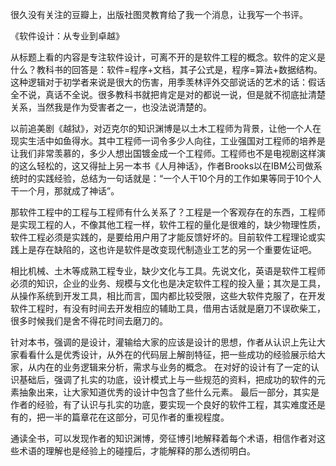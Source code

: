 很久没有关注的豆瓣上，出版社图灵教育给了我一个消息，让我写一个书评。

《软件设计：从专业到卓越》

从标题上看的内容是专注软件设计，可离不开的是软件工程的概念。软件的定义是什么？教科书的回答是：软件=程序+文档，其子公式是，程序=算法+数据结构。这种逻辑对于初学者来说是很大的伤害，用季羡林评外交部说话的艺术的话：假话全不说，真话不全说。很多教科书就把肯定是对的都说一说，但是就不彻底扯清楚关系，当然我是作为受害者之一，也没法说清楚的。

以前追美剧《越狱》，对迈克尔的知识渊博是以土木工程师为背景，让他一个人在现实生活中如鱼得水。其中工程师一词令多少人向往，工业强国对工程师的培养是让我们非常羡慕的，多少人想出国镀金成一个工程师。工程师也不是电视剧这样演的这么轻松的，这又得扯上另一本书《人月神话》，作者Brooks以在IBM公司做系统时的实践经验，总结为一句话就是：“一个人干10个月的工作如果等同于10个人干一个月，那就成了神话”。

那软件工程中的工程与工程师有什么关系了？工程是一个客观存在的东西，工程师是实现工程的人，不像其他工程一样，软件工程的量化是很难的，缺少物理性质，软件工程必须是实践的，是要给用户用了才能反馈好坏的。目前软件工程理论或实践上是存在缺陷的，这也许是软件是改变现代制造业工艺的另一个重要佐证吧。

相比机械、土木等成熟工程专业，缺少文化与工具。先说文化，英语是软件工程师必须的知识，企业的业务、规模与文化也是决定软件工程的投入量；其次是工具，从操作系统到开发工具，相比而言，国内都比较受限，这些大软件克服了，在开发软件工程时，有没有时间去开发相应的辅助工具，借用古话就是磨刀不误砍柴工，很多时候我们是舍不得花时间去磨刀的。

针对本书，强调的是设计，灌输给大家的应该是设计的思想，作者从认识上先让大家看看什么是优秀设计，从外在的代码层上解剖特征，把一些成功的经验展示给大家，从内在的业务逻辑来分析，需求与业务的概念。
在对好的设计有了一定的认识基础后，强调了扎实的功底，设计模式上与一些规范的资料，把成功的软件的元素抽象出来，让大家知道优秀的设计中包含了些什么元素。
最后一部分，其实是作者的经验，有了认识与扎实的功底，要实现一个良好的软件工程，其实难度还是有的，把一半的篇章花在这部分，可见作者的重视程度。

通读全书，可以发现作者的知识渊博，旁征博引地解释着每个术语，相信作者对这些术语的理解也是经验上的碰撞后，才能解释的那么透彻明白。